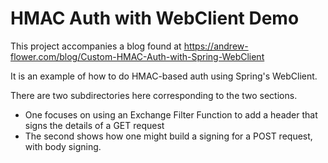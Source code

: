 # HMAC Auth with WebClient Demo
This project accompanies a blog found at https://andrew-flower.com/blog/Custom-HMAC-Auth-with-Spring-WebClient

It is an example of how to do HMAC-based auth using Spring's WebClient.

There are two subdirectories here corresponding to the two sections.
 * One focuses on using an Exchange Filter Function to add a header that signs the details of a GET request
 * The second shows how one might build a signing for a POST request, with body signing.

<!-- GitAds-Verify: 4CJNHZWMNOH4IEBUNX2V4OHE5NVQ3GR9 -->
